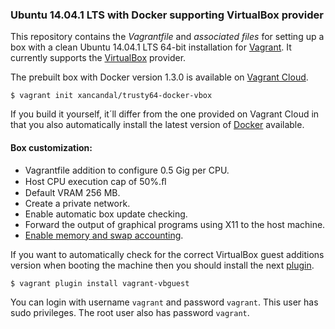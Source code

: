 
### Ubuntu 14.04.1 LTS with Docker supporting VirtualBox provider

This repository contains the *Vagrantfile* and *associated files* for setting up a box with a clean Ubuntu 14.04.1 LTS 64-bit installation for [Vagrant](https://www.vagrantup.com/). It currently supports the [VirtualBox](https://www.virtualbox.org/) provider.

The prebuilt box with Docker version 1.3.0 is available on [Vagrant Cloud](https://vagrantcloud.com/xancandal/boxes/trusty64-docker-vbox).

```
$ vagrant init xancandal/trusty64-docker-vbox
```

If you build it yourself, it´ll differ from the one provided on Vagrant Cloud in that you also automatically install the latest version of [Docker](https://www.docker.io/) available.

#### Box customization:

* Vagrantfile addition to configure 0.5 Gig per CPU.
* Host CPU execution cap of 50%.ﬂ
* Default VRAM 256 MB.
* Create a private network.
* Enable automatic box update checking.
* Forward the output of graphical programs using X11 to the host machine.
* [Enable memory and swap accounting](http://docs.docker.io/en/latest/installation/ubuntulinux/#memory-and-swap-accounting).

If you want to automatically check for the correct VirtualBox guest additions version when booting the machine then you should install the next [plugin](https://github.com/dotless-de/vagrant-vbguest).

  ```
  $ vagrant plugin install vagrant-vbguest
  ```

You can login with username `vagrant` and password `vagrant`. This user has sudo privileges. The root user also has password `vagrant`.
